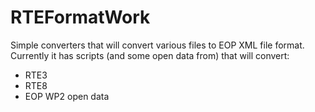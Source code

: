 RTEFormatWork
=============
Simple converters that will convert various files to EOP XML file format. 
Currently it has scripts (and some open data from) that will convert: 
- RTE3
- RTE8 
- EOP WP2 open data 

